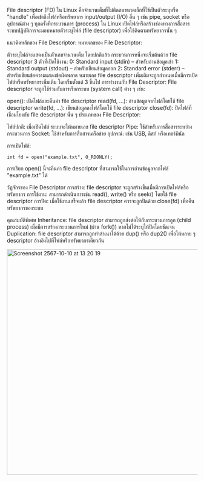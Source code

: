 File descriptor (FD) ใน Linux คือจำนวนเต็มที่ไม่ติดลบขนาดเล็กที่ใช้เป็นตัวระบุหรือ "handle" เพื่อเข้าถึงไฟล์หรือทรัพยากร input/output (I/O) อื่น ๆ เช่น pipe, socket หรืออุปกรณ์ต่าง ๆ ทุกครั้งที่กระบวนการ (process) ใน Linux เปิดไฟล์หรือสร้างช่องทางการสื่อสาร ระบบปฏิบัติการจะมอบหมายตัวระบุไฟล์ (file descriptor) เพื่อใช้ติดตามทรัพยากรนั้น ๆ

แนวคิดหลักของ File Descriptor:
หมายเลขของ File Descriptor:

ตัวระบุไฟล์จะแสดงเป็นตัวเลขจำนวนเต็ม
โดยปกติแล้ว กระบวนการหนึ่งจะเริ่มต้นด้วย file descriptor 3 ตัวที่เปิดใช้งาน:
0: Standard input (stdin) – สำหรับอ่านข้อมูลเข้า
1: Standard output (stdout) – สำหรับเขียนข้อมูลออก
2: Standard error (stderr) – สำหรับเขียนข้อความแสดงข้อผิดพลาด
หมายเลข file descriptor เพิ่มเติมจะถูกกำหนดเมื่อมีการเปิดไฟล์หรือทรัพยากรเพิ่มเติม โดยเริ่มตั้งแต่ 3 ขึ้นไป
การทำงานกับ File Descriptor: File descriptor จะถูกใช้ร่วมกับการเรียกระบบ (system call) ต่าง ๆ เช่น:

open(): เปิดไฟล์และคืนค่า file descriptor
read(fd, ...): อ่านข้อมูลจากไฟล์โดยใช้ file descriptor
write(fd, ...): เขียนข้อมูลลงไฟล์โดยใช้ file descriptor
close(fd): ปิดไฟล์ที่เชื่อมโยงกับ file descriptor นั้น ๆ
ประเภทของ File Descriptor:

ไฟล์ปกติ: เมื่อเปิดไฟล์ ระบบจะให้หมายเลข file descriptor
Pipe: ใช้สำหรับการสื่อสารระหว่างกระบวนการ
Socket: ใช้สำหรับการสื่อสารเครือข่าย
อุปกรณ์: เช่น USB, ดิสก์ หรือเทอร์มินัล

การเปิดไฟล์:
```
int fd = open("example.txt", O_RDONLY);
```

การเรียก open() นี้จะคืนค่า file descriptor ที่สามารถใช้ในการอ่านข้อมูลจากไฟล์ "example.txt" ได้

วัฏจักรของ File Descriptor
การสร้าง: file descriptor จะถูกสร้างขึ้นเมื่อมีการเปิดไฟล์หรือทรัพยากร
การใช้งาน: สามารถดำเนินการเช่น read(), write() หรือ seek() โดยใช้ file descriptor
การปิด: เมื่อใช้งานเสร็จแล้ว file descriptor ควรจะถูกปิดด้วย close(fd) เพื่อคืนทรัพยากรของระบบ

คุณสมบัติพิเศษ
Inheritance: file descriptor สามารถถูกส่งต่อให้กับกระบวนการลูก (child process) เมื่อมีการสร้างกระบวนการใหม่ (ผ่าน fork()) หากไม่ได้ระบุให้ปิดโดยชัดเจน
Duplication: file descriptor สามารถถูกทำสำเนาได้ด้วย dup() หรือ dup2() เพื่อให้หลาย ๆ descriptor อ้างอิงไปที่ไฟล์หรือทรัพยากรเดียวกัน

<img width="595" alt="Screenshot 2567-10-10 at 13 20 19" src="https://github.com/user-attachments/assets/2a8fc211-d2ce-423a-a21d-18027d9aa7bf">
